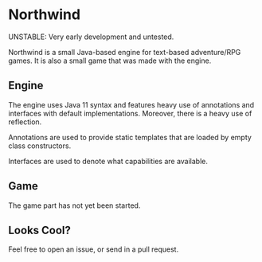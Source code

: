 # Northwind

UNSTABLE: Very early development and untested.

Northwind is a small Java-based engine for text-based adventure/RPG games.
It is also a small game that was made with the engine.

## Engine

The engine uses Java 11 syntax and features heavy use of annotations
and interfaces with default implementations.
Moreover, there is a heavy use of reflection.

Annotations are used to provide static templates that are loaded by empty class constructors.

Interfaces are used to denote what capabilities are available. 

## Game

The game part has not yet been started.

## Looks Cool?

Feel free to open an issue, or send in a pull request.

